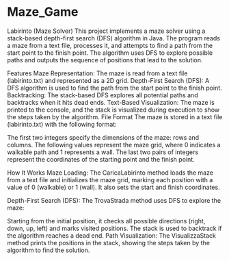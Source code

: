 # Maze_Game
Labirinto (Maze Solver)
This project implements a maze solver using a stack-based depth-first search (DFS) algorithm in Java. The program reads a maze from a text file, processes it, and attempts to find a path from the start point to the finish point. The algorithm uses DFS to explore possible paths and outputs the sequence of positions that lead to the solution.

Features
Maze Representation: The maze is read from a text file (labirinto.txt) and represented as a 2D grid.
Depth-First Search (DFS): A DFS algorithm is used to find the path from the start point to the finish point.
Backtracking: The stack-based DFS explores all potential paths and backtracks when it hits dead ends.
Text-Based Visualization: The maze is printed to the console, and the stack is visualized during execution to show the steps taken by the algorithm.
File Format
The maze is stored in a text file (labirinto.txt) with the following format:

The first two integers specify the dimensions of the maze: rows and columns.
The following values represent the maze grid, where 0 indicates a walkable path and 1 represents a wall.
The last two pairs of integers represent the coordinates of the starting point and the finish point.

How It Works
Maze Loading: The CaricaLabirinto method loads the maze from a text file and initializes the maze grid, marking each position with a value of 0 (walkable) or 1 (wall). It also sets the start and finish coordinates.

Depth-First Search (DFS): The TrovaStrada method uses DFS to explore the maze:

Starting from the initial position, it checks all possible directions (right, down, up, left) and marks visited positions.
The stack is used to backtrack if the algorithm reaches a dead end.
Path Visualization: The VisualizzaStack method prints the positions in the stack, showing the steps taken by the algorithm to find the solution.